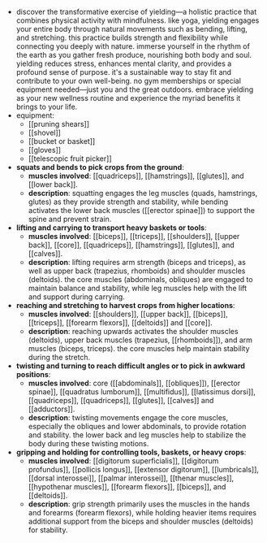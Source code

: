 - discover the transformative exercise of yielding—a holistic practice that combines physical activity with mindfulness. like yoga, yielding engages your entire body through natural movements such as bending, lifting, and stretching. this practice builds strength and flexibility while connecting you deeply with nature. immerse yourself in the rhythm of the earth as you gather fresh produce, nourishing both body and soul. yielding reduces stress, enhances mental clarity, and provides a profound sense of purpose. it's a sustainable way to stay fit and contribute to your own well-being. no gym memberships or special equipment needed—just you and the great outdoors. embrace yielding as your new wellness routine and experience the myriad benefits it brings to your life.
- equipment:
	- [[pruning shears]]
	- [[shovel]]
	- [[bucket or basket]]
	- [[gloves]]
	- [[telescopic fruit picker]]
- **squats and bends to pick crops from the ground**:
	- **muscles involved**: [[quadriceps]], [[hamstrings]], [[glutes]], and [[lower back]].
	- **description**: squatting engages the leg muscles (quads, hamstrings, glutes) as they provide strength and stability, while bending activates the lower back muscles ([[erector spinae]]) to support the spine and prevent strain.
- **lifting and carrying to transport heavy baskets or tools**:
	- **muscles involved**: [[biceps]], [[triceps]], [[shoulders]], [[upper back]], [[core]], [[quadriceps]], [[hamstrings]], [[glutes]], and [[calves]].
	- **description**: lifting requires arm strength (biceps and triceps), as well as upper back (trapezius, rhomboids) and shoulder muscles (deltoids). the core muscles (abdominals, obliques) are engaged to maintain balance and stability, while leg muscles help with the lift and support during carrying.
- **reaching and stretching to harvest crops from higher locations**:
	- **muscles involved**: [[shoulders]], [[upper back]], [[biceps]], [[triceps]], [[forearm flexors]], [[deltoids]] and [[core]].
	- **description**: reaching upwards activates the shoulder muscles (deltoids), upper back muscles (trapezius, [[rhomboids]]), and arm muscles (biceps, triceps). the core muscles help maintain stability during the stretch.
- **twisting and turning to reach difficult angles or to pick in awkward positions**:
	- **muscles involved**: core ([[abdominals]], [[obliques]]), [[erector spinae]], [[quadratus lumborum]], [[multifidus]], [[latissimus dorsi]], [[quadriceps]], [[quadriceps]], [[glutes]], [[calves]] and [[adductors]].
	- **description**: twisting movements engage the core muscles, especially the obliques and lower abdominals, to provide rotation and stability. the lower back and leg muscles help to stabilize the body during these twisting motions.
- **gripping and holding for controlling tools, baskets, or heavy crops**:
	- **muscles involved**: [[digitorum superficialis]], [[digitorum profundus]], [[pollicis longus]], [[extensor digitorum]], [[lumbricals]], [[dorsal interossei]], [[palmar interossei]],  [[thenar muscles]], [[hypothenar muscles]], [[forearm flexors]], [[biceps]], and [[deltoids]].
	- **description**: grip strength primarily uses the muscles in the hands and forearms (forearm flexors), while holding heavier items requires additional support from the biceps and shoulder muscles (deltoids) for stability.